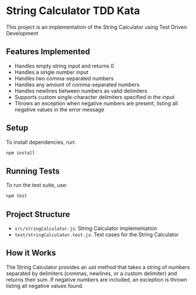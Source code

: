 # String Calculator TDD Kata

This project is an implementation of the String Calculator using Test Driven Development

## Features Implemented

- Handles empty string input and returns 0
- Handles a single number input
- Handles two comma-separated numbers
- Handles any amount of comma-separated numbers
- Handles newlines between numbers as valid delimiters
- Supports custom single-character delimiters specified in the input
- Throws an exception when negative numbers are present, listing all negative values in the error message

## Setup

To install dependencies, run:

```bash
npm install
```

## Running Tests

To run the test suite, use:

```bash
npm test
```

## Project Structure

- `src/stringCalculator.js`: String Calculator implementation
- `test/stringCalculator.test.js`: Test cases for the String Calculator

## How it Works

The String Calculator provides an `add` method that takes a string of numbers separated by delimiters (commas, newlines, or a custom delimiter) and returns their sum. If negative numbers are included, an exception is thrown listing all negative values found.
